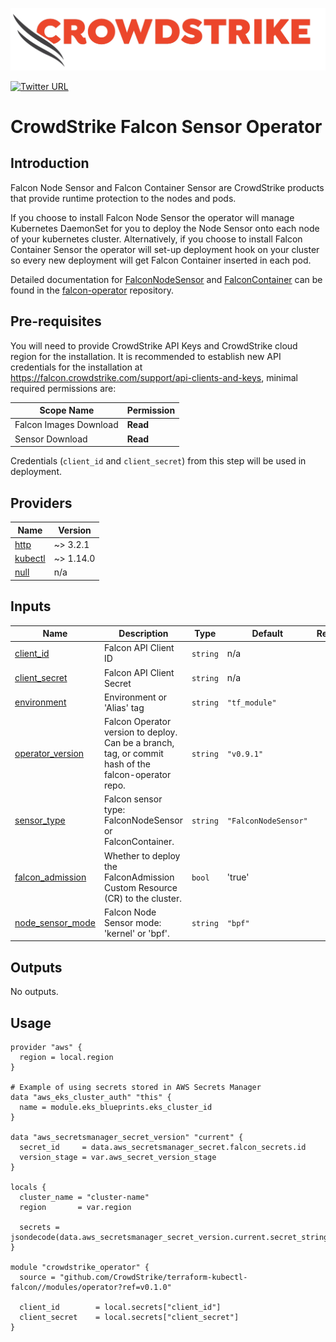 <!-- BEGIN_TF_DOCS -->
![CrowdStrike FalconPy](https://raw.githubusercontent.com/CrowdStrike/falconpy/main/docs/asset/cs-logo.png)

[![Twitter URL](https://img.shields.io/twitter/url?label=Follow%20%40CrowdStrike&style=social&url=https%3A%2F%2Ftwitter.com%2FCrowdStrike)](https://twitter.com/CrowdStrike)<br/>

# CrowdStrike Falcon Sensor Operator

## Introduction

Falcon Node Sensor and Falcon Container Sensor are CrowdStrike products that provide runtime protection to the nodes and pods.

If you choose to install Falcon Node Sensor the operator will manage Kubernetes DaemonSet for you to deploy the Node Sensor onto each node of your kubernetes cluster. Alternatively, if you choose to install Falcon Container Sensor the operator will set-up deployment hook on your cluster so every new deployment will get Falcon Container inserted in each pod.

Detailed documentation for [FalconNodeSensor](https://github.com/CrowdStrike/falcon-operator/tree/main/docs/resources/node) and [FalconContainer](https://github.com/CrowdStrike/falcon-operator/tree/main/docs/resources/container) can be found in the [falcon-operator](https://github.com/CrowdStrike/falcon-operator) repository.

## Pre-requisites

You will need to provide CrowdStrike API Keys and CrowdStrike cloud region for the installation. It is recommended to establish new API credentials for the installation at https://falcon.crowdstrike.com/support/api-clients-and-keys, minimal required permissions are:

| Scope Name                  | Permission |
|-----------------------------|------------|
| Falcon Images Download      | **Read**   |
| Sensor Download             | **Read**   |

Credentials (`client_id` and `client_secret`) from this step will be used in deployment.

## Providers

| Name | Version |
|------|---------|
| <a name="provider_http"></a> [http](#provider\_http) | ~> 3.2.1 |
| <a name="provider_kubectl"></a> [kubectl](#provider\_kubectl) | ~> 1.14.0 |
| <a name="provider_null"></a> [null](#provider\_null) | n/a |

## Inputs

| Name | Description | Type | Default | Required |
|------|-------------|------|---------|:--------:|
| <a name="input_client_id"></a> [client\_id](#input\_client\_id) | Falcon API Client ID | `string` | n/a | yes |
| <a name="input_client_secret"></a> [client\_secret](#input\_client\_secret) | Falcon API Client Secret | `string` | n/a | yes |
| <a name="input_environment"></a> [environment](#input\_environment) | Environment or 'Alias' tag | `string` | `"tf_module"` | no |
| <a name="input_operator_version"></a> [operator\_version](#input\_operator\_version) | Falcon Operator version to deploy. Can be a branch, tag, or commit hash of the falcon-operator repo. | `string` | `"v0.9.1"` | no |
| <a name="input_sensor_type"></a> [sensor\_type](#input\_sensor\_type) | Falcon sensor type: FalconNodeSensor or FalconContainer. | `string` | `"FalconNodeSensor"` | no |
| <a name="falcon_admission"></a> [falcon_admission](#input\falcon_admission) | Whether to deploy the FalconAdmission Custom Resource (CR) to the cluster. | `bool` | 'true' | no |
| <a name="input_node_sensor_mode"></a> [node\_sensor\_mode](#input\_node\_sensor\_mode) | Falcon Node Sensor mode: 'kernel' or 'bpf'. | `string` | `"bpf"` | no |
## Outputs

No outputs.

## Usage

```hcl
provider "aws" {
  region = local.region
}

# Example of using secrets stored in AWS Secrets Manager
data "aws_eks_cluster_auth" "this" {
  name = module.eks_blueprints.eks_cluster_id
}

data "aws_secretsmanager_secret_version" "current" {
  secret_id     = data.aws_secretsmanager_secret.falcon_secrets.id
  version_stage = var.aws_secret_version_stage
}

locals {
  cluster_name = "cluster-name"
  region       = var.region

  secrets = jsondecode(data.aws_secretsmanager_secret_version.current.secret_string)
}

module "crowdstrike_operator" {
  source = "github.com/CrowdStrike/terraform-kubectl-falcon//modules/operator?ref=v0.1.0"

  client_id        = local.secrets["client_id"]
  client_secret    = local.secrets["client_secret"]
}
```
<!-- END_TF_DOCS -->
